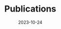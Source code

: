 ---
title: 'Publications'
date: 2023-10-24
type: landing

design:
  spacing: '5rem'

# Note: `username` refers to the user's folder name in `content/authors/`

# Page sections
sections:
  - block: collection
    content:
      title: Journal Papers
      text: ""
      filters:
        folders:
          - publication
        exclude_featured: false
    design:
      view: citation
  - block: collection
    content:
      title: Conference Papers
      text: ""
      filters:
        folders:
          - publication
        exclude_featured: false
    design:
      view: citation
  - block: collection
    content:
      title: Book
      text: ""
      filters:
        folders:
          - publication
        exclude_featured: false
    design:
      view: citation
---